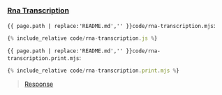 ### [Rna Transcription](code.zip)

`{{ page.path | replace:'README.md','' }}code/rna-transcription.mjs`:
```js
{% include_relative code/rna-transcription.js %}
```

`{{ page.path | replace:'README.md','' }}code/rna-transcription.print.mjs`:
```js
{% include_relative code/rna-transcription.print.mjs %}
```

> [Response](response/rna-transcription.js)
